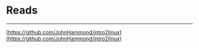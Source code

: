 # Reads

---

[https://github.com/JohnHammond/intro2linux](https://github.com/JohnHammond/intro2linux)